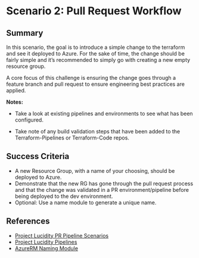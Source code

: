 # Scenario 2: Pull Request Workflow

## Summary

In this scenario, the goal is to introduce a simple change to the terraform and see it deployed to Azure. For the sake of time, the change should be fairly simple and it’s recommended to simply go with creating a new empty resource group.

A core focus of this challenge is ensuring the change goes through a feature branch and pull request to ensure engineering best practices are applied.

**Notes:**

* Take a look at existing pipelines and environments to see what has been configured.  

* Take note of any build validation steps that have been added to the Terraform-Pipelines or Terraform-Code repos.

## Success Criteria

* A new Resource Group, with a name of your choosing, should be deployed to Azure.
* Demonstrate that the new RG has gone through the pull request process and that the change was validated in a PR environment/pipeline before being deployed to the dev environment.
* Optional: Use a name module to generate a unique name.

## References

* [Project Lucidity PR Pipeline Scenarios](https://dev.azure.com/csedevops/terraform-template-public/_git/Terraform-Pipelines?path=%2Fdocs%2FPRPIPELINESCENARIOS.md&_a=preview)
* [Project Lucidity Pipelines](https://dev.azure.com/csedevops/terraform-template-public/_git/Terraform-Pipelines?path=%2Fdocs%2FPIPELINES.md&_a=preview)
* [AzureRM Naming Module](https://github.com/Azure/terraform-azurerm-naming)